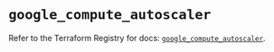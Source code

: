 # `google_compute_autoscaler`

Refer to the Terraform Registry for docs: [`google_compute_autoscaler`](https://registry.terraform.io/providers/hashicorp/google/6.36.1/docs/resources/compute_autoscaler).
